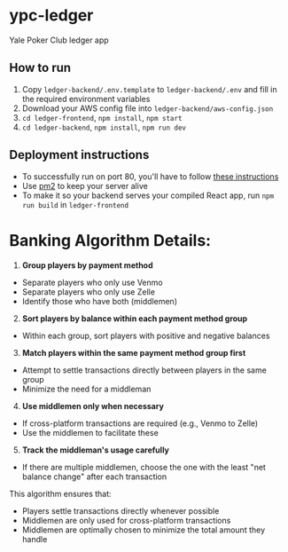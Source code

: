 # ypc-ledger
Yale Poker Club ledger app

## How to run
1. Copy `ledger-backend/.env.template` to `ledger-backend/.env` and fill in the required environment variables
2. Download your AWS config file into `ledger-backend/aws-config.json`
3. `cd ledger-frontend`, `npm install`, `npm start`
4. `cd ledger-backend`, `npm install`, `npm run dev`

## Deployment instructions
- To successfully run on port 80, you'll have to follow [these instructions](https://stackoverflow.com/questions/60372618/nodejs-listen-eacces-permission-denied-0-0-0-080)
- Use [pm2](https://pm2.keymetrics.io/) to keep your server alive
- To make it so your backend serves your compiled React app, run `npm run build` in `ledger-frontend`


# Banking Algorithm Details:

1. **Group players by payment method**
  - Separate players who only use Venmo
  - Separate players who only use Zelle
  - Identify those who have both (middlemen)

2. **Sort players by balance within each payment method group**
  - Within each group, sort players with positive and negative balances

3. **Match players within the same payment method group first**
  - Attempt to settle transactions directly between players in the same group
  - Minimize the need for a middleman

4. **Use middlemen only when necessary**
  - If cross-platform transactions are required (e.g., Venmo to Zelle)
  - Use the middlemen to facilitate these

5. **Track the middleman's usage carefully**
  - If there are multiple middlemen, choose the one with the least "net balance change" after each transaction

This algorithm ensures that:
* Players settle transactions directly whenever possible
* Middlemen are only used for cross-platform transactions
* Middlemen are optimally chosen to minimize the total amount they handle